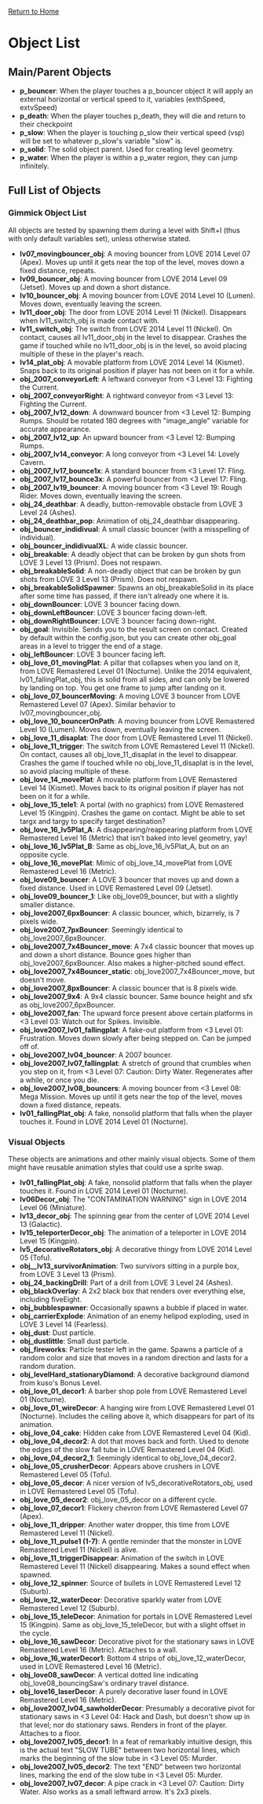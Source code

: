 [Return to Home](README.md)

# Object List

## Main/Parent Objects
- **p_bouncer**: When the player touches a p_bouncer object it will apply an external horizontal or vertical speed to it, variables (exthSpeed, extvSpeed)
- **p_death**: When the player touches p_death, they will die and return to their checkpoint
- **p_slow**: When the player is touching p_slow their vertical speed (vsp) will be set to whatever p_slow's variable "slow" is.
- **p_solid**: The solid object parent. Used for creating level geometry.
- **p_water**: When the player is within a p_water region, they can jump infinitely.


## Full List of Objects

### Gimmick Object List

All objects are tested by spawning them during a level with Shift+I (thus with only default variables set), unless otherwise stated.
- **lv07_movingbouncer_obj**: A moving bouncer from LOVE 2014 Level 07 (Apex). Moves up until it gets near the top of the level, moves down a fixed distance, repeats.
- **lv09_bouncer_obj**: A moving bouncer from LOVE 2014 Level 09 (Jetset). Moves up and down a short distance.
- **lv10_bouncer_obj**: A moving bouncer from LOVE 2014 Level 10 (Lumen). Moves down, eventually leaving the screen.
- **lv11_door_obj**: The door from LOVE 2014 Level 11 (Nickel). Disappears when lv11_switch_obj is made contact with.
- **lv11_switch_obj**: The switch from LOVE 2014 Level 11 (Nickel). On contact, causes all lv11_door_obj in the level to disappear. Crashes the game if touched while no lv11_door_obj is in the level, so avoid placing multiple of these in the player's reach.
- **lv14_plat_obj**: A movable platform from LOVE 2014 Level 14 (Kismet). Snaps back to its original position if player has not been on it for a while.
- **obj_2007_conveyorLeft**: A leftward conveyor from <3 Level 13: Fighting the Current.
- **obj_2007_conveyorRight**: A rightward conveyor from <3 Level 13: Fighting the Current.
- **obj_2007_lv12_down**: A downward bouncer from <3 Level 12: Bumping Rumps. Should be rotated 180 degrees with "image_angle" variable for accurate appearance.
- **obj_2007_lv12_up**: An upward bouncer from <3 Level 12: Bumping Rumps.
- **obj_2007_lv14_conveyor**: A long conveyor from <3 Level 14: Lovely Cavern.
- **obj_2007_lv17_bounce1x**: A standard bouncer from <3 Level 17: Fling.
- **obj_2007_lv17_bounce3x**: A powerful bouncer from <3 Level 17: Fling.
- **obj_2007_lv19_bouncer**: A moving bouncer from <3 Level 19: Rough Rider. Moves down, eventually leaving the screen.
- **obj_24_deathbar**: A deadly, button-removable obstacle from LOVE 3 Level 24 (Ashes).
- **obj_24_deathbar_pop**: Animation of obj_24_deathbar disappearing.
- **obj_bouncer_indidivual**: A small classic bouncer (with a misspelling of individual).
- **obj_bouncer_indidivualXL**: A wide classic bouncer.
- **obj_breakable**: A deadly object that can be broken by gun shots from LOVE 3 Level 13 (Prism). Does not respawn.
- **obj_breakableSolid**: A non-deadly object that can be broken by gun shots from LOVE 3 Level 13 (Prism). Does not respawn.
- **obj_breakableSolidSpawner**: Spawns an obj_breakableSolid in its place after some time has passed, if there isn't already one where it is.
- **obj_downBouncer**: LOVE 3 bouncer facing down.
- **obj_downLeftBouncer**: LOVE 3 bouncer facing down-left.
- **obj_downRightBouncer**: LOVE 3 bouncer facing down-right.
- **obj_goal**: Invisible. Sends you to the result screen on contact. Created by default within the config.json, but you can create other obj_goal areas in a level to trigger the end of a stage.
- **obj_leftBouncer**: LOVE 3 bouncer facing left.
- **obj_love_01_movingPlat**: A pillar that collapses when you land on it, from LOVE Remastered Level 01 (Nocturne). Unlike the 2014 equivalent, lv01_fallingPlat_obj, this is solid from all sides, and can only be lowered by landing on top. You get one frame to jump after landing on it.
- **obj_love_07_bouncerMoving**: A moving LOVE 3 bouncer from LOVE Remastered Level 07 (Apex). Similar behavior to lv07_movingbouncer_obj.
- **obj_love_10_bouncerOnPath**: A moving bouncer from LOVE Remastered Level 10 (Lumen). Moves down, eventually leaving the screen.
- **obj_love_11_disaplat**: The door from LOVE Remastered Level 11 (Nickel).
- **obj_love_11_trigger**: The switch from LOVE Remastered Level 11 (Nickel). On contact, causes all obj_love_11_disaplat in the level to disappear. Crashes the game if touched while no obj_love_11_disaplat is in the level, so avoid placing multiple of these.
- **obj_love_14_movePlat**: A movable platform from LOVE Remastered Level 14 (Kismet). Moves back to its original position if player has not been on it for a while.
- **obj_love_15_tele1**: A portal (with no graphics) from LOVE Remastered Level 15 (Kingpin). Crashes the game on contact. Might be able to set targx and targy to specify target destination?
- **obj_love_16_lv5Plat_A**: A disappearing/reappearing platform from LOVE Remastered Level 16 (Metric) that isn't baked into level geometry, yay!
- **obj_love_16_lv5Plat_B**: Same as obj_love_16_lv5Plat_A, but on an opposite cycle.
- **obj_love_16_movePlat**: Mimic of obj_love_14_movePlat from LOVE Remastered Level 16 (Metric).
- **obj_love09_bouncer**: A LOVE 3 bouncer that moves up and down a fixed distance. Used in LOVE Remastered Level 09 (Jetset).
- **obj_love09_bouncer_1**: Like obj_love09_bouncer, but with a slightly smaller distance.
- **obj_love2007_6pxBouncer**: A classic bouncer, which, bizarrely, is 7 pixels wide.
- **obj_love2007_7pxBouncer**: Seemingly identical to obj_love2007_6pxBouncer.
- **obj_love2007_7x4Bouncer_move**: A 7x4 classic bouncer that moves up and down a short distance. Bounce goes higher than obj_love2007_6pxBouncer. Also makes a higher-pitched sound effect.
- **obj_love2007_7x4Bouncer_static**: obj_love2007_7x4Bouncer_move, but doesn't move.
- **obj_love2007_8pxBouncer**: A classic bouncer that is 8 pixels wide.
- **obj_love2007_9x4**: A 9x4 classic bouncer. Same bounce height and sfx as obj_love2007_6pxBouncer.
- **obj_love2007_fan**: The upward force present above certain platforms in <3 Level 03: Watch out for Spikes. Invisible.
- **obj_love2007_lv01_fallingplat**: A fake-out platform from <3 Level 01: Frustration. Moves down slowly after being stepped on. Can be jumped off of.
- **obj_love2007_lv04_bouncer**: A 2007 bouncer.
- **obj_love2007_lv07_fallingplat**: A stretch of ground that crumbles when you step on it, from <3 Level 07: Caution: Dirty Water. Regenerates after a while, or once you die.
- **obj_love2007_lv08_bouncers**: A moving bouncer from <3 Level 08: Mega Mission. Moves up until it gets near the top of the level, moves down a fixed distance, repeats.
- **lv01_fallingPlat_obj**: A fake, nonsolid platform that falls when the player touches it. Found in LOVE 2014 Level 01 (Nocturne).

### Visual Objects
These objects are animations and other mainly visual objects. Some of them might have reusable animation styles that could use a sprite swap.

- **lv01_fallingPlat_obj**: A fake, nonsolid platform that falls when the player touches it. Found in LOVE 2014 Level 01 (Nocturne).
- **lv06Decor_obj**: The "CONTAMINATION WARNING" sign in LOVE 2014 Level 06 (Miniature).
- **lv13_decor_obj**: The spinning gear from the center of LOVE 2014 Level 13 (Galactic).
- **lv15_teleporterDecor_obj**: The animation of a teleporter in LOVE 2014 Level 15 (Kingpin).
- **lv5_decorativeRotators_obj**: A decorative thingy from LOVE 2014 Level 05 (Tofu).
- **obj__lv13_survivorAnimation**: Two survivors sitting in a purple box, from LOVE 3 Level 13 (Prism).
- **obj_24_backingDrill**: Part of a drill from LOVE 3 Level 24 (Ashes).
- **obj_blackOverlay**: A 2x2 black box that renders over everything else, including fiveEight.
- **obj_bubblespawner**: Occasionally spawns a bubble if placed in water.
- **obj_carrierExplode**: Animation of an enemy helipod exploding, used in LOVE 3 Level 14 (Fearless).
- **obj_dust**: Dust particle.
- **obj_dustlittle**: Small dust particle.
- **obj_fireworks**: Particle tester left in the game. Spawns a particle of a random color and size that moves in a random direction and lasts for a random duration.
- **obj_levelHard_stationaryDiamond**: A decorative background diamond from kuso's Bonus Level.
- **obj_love_01_decor1**: A barber shop pole from LOVE Remastered Level 01 (Nocturne).
- **obj_love_01_wireDecor**: A hanging wire from LOVE Remastered Level 01 (Nocturne). Includes the ceiling above it, which disappears for part of its animation.
- **obj_love_04_cake**: Hidden cake from LOVE Remastered Level 04 (Kid).
- **obj_love_04_decor2**: A dot that moves back and forth. Used to denote the edges of the slow fall tube in LOVE Remastered Level 04 (Kid).
- **obj_love_04_decor2_1**: Seemingly identical to obj_love_04_decor2.
- **obj_love_05_crusherDecor**: Appears above crushers in LOVE Remastered Level 05 (Tofu).
- **obj_love_05_decor**: A nicer version of lv5_decorativeRotators_obj, used in LOVE Remastered Level 05 (Tofu).
- **obj_love_05_decor2**: obj_love_05_decor on a different cycle.
- **obj_love_07_decor1**: Flickery chevron from LOVE Remastered Level 07 (Apex).
- **obj_love_11_dripper**: Another water dropper, this time from LOVE Remastered Level 11 (Nickel).
- **obj_love_11_pulse1 (1-7)**: A gentle reminder that the monster in LOVE Remastered Level 11 (Nickel) is alive.
- **obj_love_11_triggerDisappear**: Animation of the switch in LOVE Remastered Level 11 (Nickel) disappearing. Makes a sound effect when spawned.
- **obj_love_12_spinner**: Source of bullets in LOVE Remastered Level 12 (Suburb).
- **obj_love_12_waterDecor**: Decorative sparkly water from LOVE Remastered Level 12 (Suburb).
- **obj_love_15_teleDecor**: Animation for portals in LOVE Remastered Level 15 (Kingpin). Same as obj_love_15_teleDecor, but with a slight offset in the cycle.
- **obj_love_16_sawDecor**: Decorative pivot for the stationary saws in LOVE Remastered Level 16 (Metric). Attaches to a wall.
- **obj_love_16_waterDecor1**: Bottom 4 strips of obj_love_12_waterDecor, used in LOVE Remastered Level 16 (Metric).
- **obj_love08_sawDecor**: A vertical dotted line indicating obj_love08_bouncingSaw's ordinary travel distance.
- **obj_love16_laserDecor**: A purely decorative laser found in LOVE Remastered Level 16 (Metric).
- **obj_love2007_lv04_sawholderDecor**: Presumably a decorative pivot for stationary saws in <3 Level 04: Hack and Dash, but doesn't show up in that level; nor do stationary saws. Renders in front of the player. Attaches to a floor.
- **obj_love2007_lv05_decor1**: In a feat of remarkably intuitive design, this is the actual text "SLOW TUBE" between two horizontal lines, which marks the beginning of the slow tube in <3 Level 05: Murder.
- **obj_love2007_lv05_decor2**: The text "END" between two horizontal lines, marking the end of the slow tube in <3 Level 05: Murder.
- **obj_love2007_lv07_decor**: A pipe crack in <3 Level 07: Caution: Dirty Water. Also works as a small leftward arrow. It's 2x3 pixels.